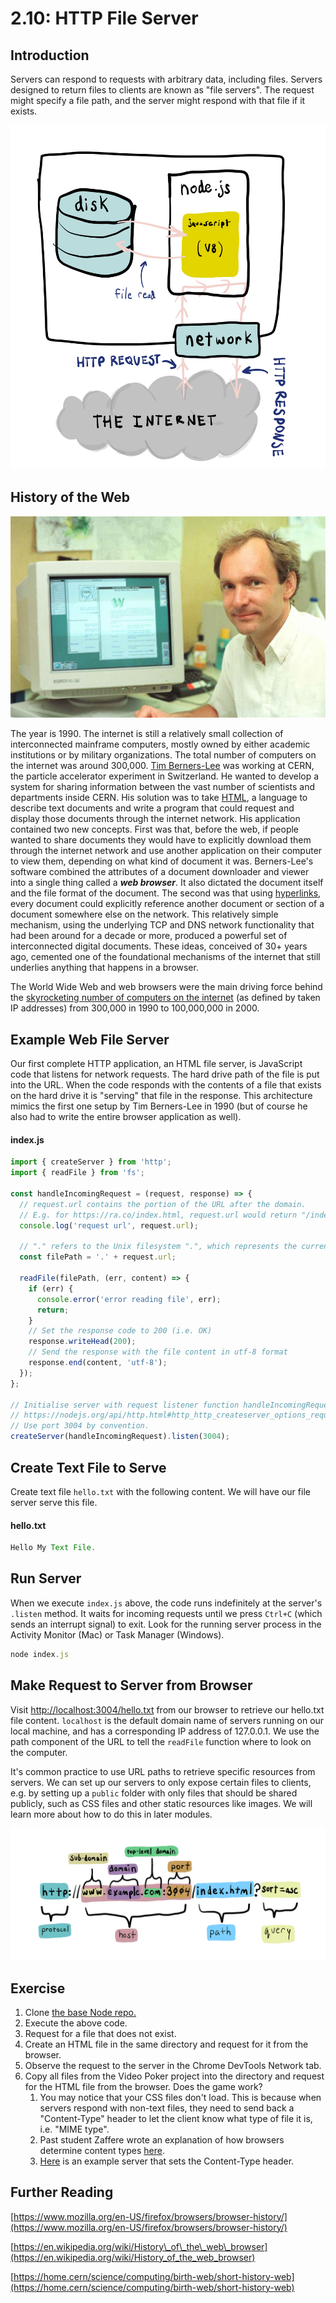 # 2.10: HTTP File Server

## Introduction

Servers can respond to requests with arbitrary data, including files. Servers designed to return files to clients are known as "file servers". The request might specify a file path, and the server might respond with that file if it exists.

![The Node.js file server can serve local files to computers that request them from the Internet.](../.gitbook/assets/file-server-node.jpg)

## History of the Web

![](../.gitbook/assets/berners-lee.jpg)

The year is 1990. The internet is still a relatively small collection of interconnected mainframe computers, mostly owned by either academic institutions or by military organizations. The total number of computers on the internet was around 300,000. [Tim Berners-Lee](https://en.wikipedia.org/wiki/Tim_Berners-Lee) was working at CERN, the particle accelerator experiment in Switzerland. He wanted to develop a system for sharing information between the vast number of scientists and departments inside CERN. His solution was to take [HTML](https://en.wikipedia.org/wiki/HTML), a language to describe text documents and write a program that could request and display those documents through the internet network. His application contained two new concepts. First was that, before the web, if people wanted to share documents they would have to explicitly download them through the internet network and use another application on their computer to view them, depending on what kind of document it was. Berners-Lee's software combined the attributes of a document downloader and viewer into a single thing called a _**web browser**_. It also dictated the document itself and the file format of the document. The second was that using [hyperlinks](https://en.wikipedia.org/wiki/Hyperlink), every document could explicitly reference another document or section of a document somewhere else on the network. This relatively simple mechanism, using the underlying TCP and DNS network functionality that had been around for a decade or more, produced a powerful set of interconnected digital documents. These ideas, conceived of 30+ years ago, cemented one of the foundational mechanisms of the internet that still underlies anything that happens in a browser.

The World Wide Web and web browsers were the main driving force behind the [skyrocketing number of computers on the internet](https://en.wikipedia.org/wiki/Global_Internet_usage#Internet_hosts) \(as defined by taken IP addresses\) from 300,000 in 1990 to 100,000,000 in 2000.

## Example Web File Server

Our first complete HTTP application, an HTML file server, is JavaScript code that listens for network requests. The hard drive path of the file is put into the URL. When the code responds with the contents of a file that exists on the hard drive it is "serving" that file in the response. This architecture mimics the first one setup by Tim Berners-Lee in 1990 \(but of course he also had to write the entire browser application as well\).

#### index.js

```javascript
import { createServer } from 'http';
import { readFile } from 'fs';

const handleIncomingRequest = (request, response) => {
  // request.url contains the portion of the URL after the domain.
  // E.g. for https://ra.co/index.html, request.url would return "/index.html".
  console.log('request url', request.url);

  // "." refers to the Unix filesystem ".", which represents the current directory.
  const filePath = '.' + request.url;

  readFile(filePath, (err, content) => {
    if (err) {
      console.error('error reading file', err);
      return;
    }
    // Set the response code to 200 (i.e. OK)
    response.writeHead(200);
    // Send the response with the file content in utf-8 format
    response.end(content, 'utf-8');
  });
};

// Initialise server with request listener function handleIncomingRequest
// https://nodejs.org/api/http.html#http_http_createserver_options_requestlistener
// Use port 3004 by convention.
createServer(handleIncomingRequest).listen(3004);
```

## Create Text File to Serve

Create text file `hello.txt` with the following content. We will have our file server serve this file.

#### hello.txt

```javascript
Hello My Text File.
```

## Run Server

When we execute `index.js` above, the code runs indefinitely at the server's `.listen` method. It waits for incoming requests until we press `Ctrl+C` \(which sends an interrupt signal\) to exit. Look for the running server process in the Activity Monitor \(Mac\) or Task Manager \(Windows\).

```javascript
node index.js
```

## Make Request to Server from Browser

Visit [http://localhost:3004/hello.txt](http://localhost:3004/hello.txt) from our browser to retrieve our hello.txt file content. `localhost` is the default domain name of servers running on our local machine, and has a corresponding IP address of 127.0.0.1. We use the path component of the URL to tell the `readFile` function where to look on the computer. 

It's common practice to use URL paths to retrieve specific resources from servers. We can set up our servers to only expose certain files to clients, e.g. by setting up a `public` folder with only files that should be shared publicly, such as CSS files and other static resources like images. We will learn more about how to do this in later modules.

![](../.gitbook/assets/urls.jpg)

## Exercise

1. Clone [the base Node repo.](https://github.com/rocketacademy/base-node-bootcamp)
2. Execute the above code.
3. Request for a file that does not exist.
4. Create an HTML file in the same directory and request for it from the browser.
5. Observe the request to the server in the Chrome DevTools Network tab.
6. Copy all files from the Video Poker project into the directory and request for the HTML file from the browser. Does the game work?
   1. You may notice that your CSS files don't load. This is because when servers respond with non-text files, they need to send back a "Content-Type" header to let the client know what type of file it is, i.e. "MIME type". 
   2. Past student Zaffere wrote an explanation of how browsers determine content types [here](https://pastebin.com/vCRjijqf).
   3. [Here](https://developer.mozilla.org/en-US/docs/Learn/Server-side/Node_server_without_framework) is an example server that sets the Content-Type header.

## Further Reading

[https://www.mozilla.org/en-US/firefox/browsers/browser-history/](https://www.mozilla.org/en-US/firefox/browsers/browser-history/)  
  
[https://en.wikipedia.org/wiki/History\_of\_the\_web\_browser](https://en.wikipedia.org/wiki/History_of_the_web_browser)  
  
[https://home.cern/science/computing/birth-web/short-history-web](https://home.cern/science/computing/birth-web/short-history-web)

